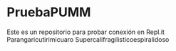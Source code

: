 # PruebaPUMM
Este es un repositorio para probar conexión en Repl.it
Parangaricutirimicuaro
Supercalifragilisticoespiralidoso